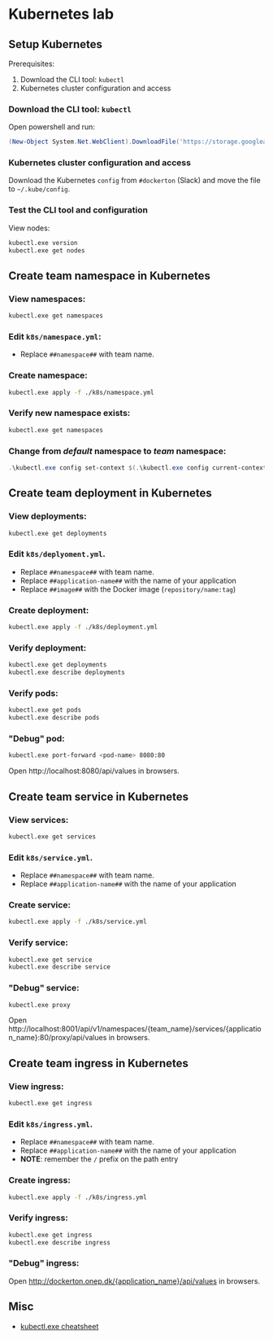 # Kubernetes lab

## Setup Kubernetes

Prerequisites:
1. Download the CLI tool: `kubectl`
2. Kubernetes cluster configuration and access

### Download the CLI tool: `kubectl`

Open powershell and run:

```powershell
(New-Object System.Net.WebClient).DownloadFile('https://storage.googleapis.com/kubernetes-release/release/v1.10.0/bin/windows/amd64/kubectl.exe', (Join-Path $PWD 'kubectl.exe'))
```

### Kubernetes cluster configuration and access

Download the Kubernetes `config` from `#dockerton` (Slack) and move the file to `~/.kube/config`.

### Test the CLI tool and configuration

View nodes:
```bash
kubectl.exe version
kubectl.exe get nodes
```

## Create __team__ namespace in Kubernetes

### View namespaces:
```bash
kubectl.exe get namespaces
```

### Edit `k8s/namespace.yml`:
* Replace `##namespace##` with team name.

### Create namespace:
```bash
kubectl.exe apply -f ./k8s/namespace.yml
```

### Verify new namespace exists:
```bash
kubectl.exe get namespaces
```

### Change from _default_ namespace to _team_ namespace:
```powershell
.\kubectl.exe config set-context $(.\kubectl.exe config current-context) --namespace <team_name>
```

## Create __team__ deployment in Kubernetes

### View deployments:
```bash
kubectl.exe get deployments
```

### Edit `k8s/deplyoment.yml`.
* Replace `##namespace##` with team name.
* Replace `##application-name##` with the name of your application
* Replace `##image##` with the Docker image (`repository/name:tag`)

### Create deployment:
```bash
kubectl.exe apply -f ./k8s/deployment.yml
```

### Verify deployment:
```bash
kubectl.exe get deployments
kubectl.exe describe deployments
```

### Verify pods:
```bash
kubectl.exe get pods
kubectl.exe describe pods
```

### "Debug" pod:
```bash
kubectl.exe port-forward <pod-name> 8080:80
```

Open http://localhost:8080/api/values in browsers.

## Create __team__ service in Kubernetes

### View services:
```bash
kubectl.exe get services
```

### Edit `k8s/service.yml`.
* Replace `##namespace##` with team name.
* Replace `##application-name##` with the name of your application

### Create service:
```bash
kubectl.exe apply -f ./k8s/service.yml
```

### Verify service:
```bash
kubectl.exe get service
kubectl.exe describe service
```

### "Debug" service:
```bash
kubectl.exe proxy
```
Open http://localhost:8001/api/v1/namespaces/{team_name}/services/{application_name}:80/proxy/api/values in browsers.

## Create __team__ ingress in Kubernetes

### View ingress:
```bash
kubectl.exe get ingress
```

### Edit `k8s/ingress.yml`.
* Replace `##namespace##` with team name.
* Replace `##application-name##` with the name of your application
* **NOTE**: remember the `/` prefix on the path entry

### Create ingress:
```bash
kubectl.exe apply -f ./k8s/ingress.yml
```

### Verify ingress:
```bash
kubectl.exe get ingress
kubectl.exe describe ingress
```

### "Debug" ingress:
Open http://dockerton.onep.dk/{application_name}/api/values in browsers.

## Misc

* [kubectl.exe cheatsheet](https://kubernetes.io/docs/reference/kubectl/cheatsheet/)
